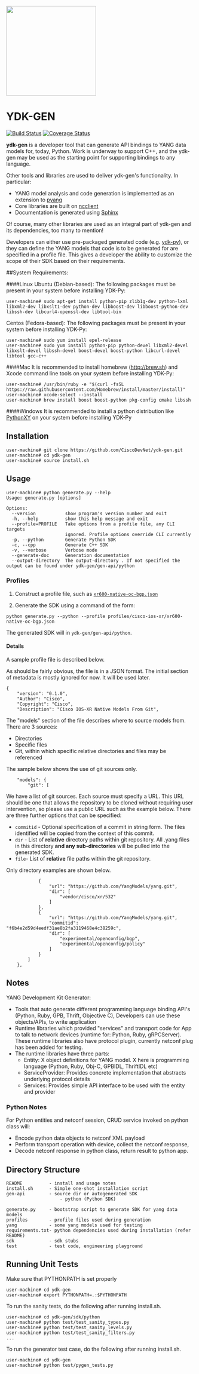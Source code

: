 <a href="https://github.com/CiscoDevNet/ydk-gen"><img src="https://cloud.githubusercontent.com/assets/17089095/14834057/2e1fe270-0bb7-11e6-9e94-73dd7d71e87d.png" height="240" width="240" ></a>

# YDK-GEN

[![Build Status](https://travis-ci.org/CiscoDevNet/ydk-gen.svg?branch=master)](https://travis-ci.org/CiscoDevNet/ydk-gen)
[![Coverage Status](https://coveralls.io/repos/github/CiscoDevNet/ydk-gen/badge.svg?branch=master)](https://coveralls.io/github/CiscoDevNet/ydk-gen?branch=master)


**ydk-gen** is a developer tool that can generate API bindings to YANG data models for, today, Python. Work is underway to support C++, and the ydk-gen may be used as the starting point for supporting bindings to any language.

Other tools and libraries are used to deliver ydk-gen's functionality. In particular:

* YANG model analysis and code generation is implemented as an extension to [pyang](https://github.com/mbj4668/pyang)
* Core libraries are built on [ncclient](https://github.com/ncclient/ncclient)
* Documentation is generated using [Sphinx](http://www.sphinx-doc.org/en/stable/)

Of course, many other libraries are used as an integral part of ydk-gen and its dependencies, too many to mention!

Developers can either use pre-packaged generated code (e.g. [ydk-py](http://cs.co/ydk-py)), or they can define the YANG models that code is to be generated for are specified in a profile file. This gives a developer the ability to customize the scope of their SDK based on their requirements.


##System Requirements:

####Linux
Ubuntu (Debian-based): The following packages must be present in your system before installing YDK-Py:
```
user-machine# sudo apt-get install python-pip zlib1g-dev python-lxml libxml2-dev libxslt1-dev python-dev libboost-dev libboost-python-dev libssh-dev libcurl4-openssl-dev libtool-bin
```

Centos (Fedora-based): The following packages must be present in your system before installing YDK-Py:
```
user-machine# sudo yum install epel-release
user-machine# sudo yum install python-pip python-devel libxml2-devel libxslt-devel libssh-devel boost-devel boost-python libcurl-devel libtool gcc-c++
```

####Mac
It is recommended to install homebrew (http://brew.sh) and Xcode command line tools on your system before installing YDK-Py:
```
user-machine# /usr/bin/ruby -e "$(curl -fsSL https://raw.githubusercontent.com/Homebrew/install/master/install)"
user-machine# xcode-select --install
user-machine# brew install boost boost-python pkg-config cmake libssh
```

####Windows
It is recommended to install a python distribution like [PythonXY](https://python-xy.github.io/) on your system before installing YDK-Py

## Installation

```
user-machine# git clone https://github.com/CiscoDevNet/ydk-gen.git
user-machine# cd ydk-gen
user-machine# source install.sh
```


## Usage 

```
user-machine# python generate.py --help
Usage: generate.py [options]

Options:
  --version           show program's version number and exit
  -h, --help          show this help message and exit
  --profile=PROFILE   Take options from a profile file, any CLI targets
                      ignored. Profile options override CLI currently
  -p, --python        Generate Python SDK
  -c, --cpp           Generate C++ SDK
  -v, --verbose       Verbose mode
  --generate-doc      Generation documentation
  --output-directory  The output-directory . If not specified the output can be found under ydk-gen/gen-api/python
```

### Profiles

1. Construct a profile file, such as [```xr600-native-oc-bgp.json```](profiles/cisco-ios-xr/xr600-native-oc-bgp.json)

1. Generate the SDK using a command of the form:

```
python generate.py --python --profile profiles/cisco-ios-xr/xr600-native-oc-bgp.json
```

The generated SDK will in ```ydk-gen/gen-api/python```.

#### Details

A sample profile file is described below.

As should be fairly obvious, the file is in a JSON format. The initial section of metadata is mostly ignored for now. It will be used later.

```
{
    "version": "0.1.0",
    "Author": "Cisco",
    "Copyright": "Cisco",
    "Description": "Cisco IOS-XR Native Models From Git",
```

The "models" section of the file describes where to source models from. There are 3 sources:

- Directories
- Specific files
- Git, within which specific relative directories and files may be referenced

The sample below shows the use of git sources only.

```
    "models": {
        "git": [
```

We have a list of git sources. Each source must specify a URL. This URL should be one that allows the repository to be cloned without requiring user intervention, so please use a public URL such as the example below. There are three further options that can be specified:

- ```commitid``` - Optional specification of a commit in string form. The files identified will be copied from the context of this commit.
- ```dir``` - List of **relative** directory paths within git repository. All .yang files in this directory **and any sub-directories** will be pulled into the generated SDK.
- ```file```- List of **relative** file paths within the git repository.

Only directory examples are shown below.

```
            {
                "url": "https://github.com/YangModels/yang.git",
                "dir": [
                    "vendor/cisco/xr/532"
                ]
            },
            {
                "url": "https://github.com/YangModels/yang.git",
                "commitid": "f6b4e2d59d4eedf31ae8b2fa3119468e4c38259c",
                "dir": [
                    "experimental/openconfig/bgp",
                    "experimental/openconfig/policy"
                ]
            }
        ]
    },
```


## Notes

YANG Development Kit Generator:

- Tools that auto generate different programming language binding API's (Python, Ruby, GPB, Thrift, Objective C), Developers can use these objects/APIs, to write application
- Runtime libraries which provided "services" and transport code for App to talk to network devices (runtime for: Python, Ruby, gRPCServer). These runtime libraries also have protocol plugin, currently netconf plug has been added for testing.
- The runtime libraries have three parts:
    - Entity:  X object definitions for YANG model. X here is programming language (Python, Ruby, Obj-C, GPBIDL, ThriftIDL etc)
    - ServiceProvider: Provides concrete implementation that abstracts underlying protocol details
    - Services: Provides simple API interface to be used with the entity and provider 


### Python Notes

For Python entities and netconf session, CRUD service invoked on python class will:

- Encode python data objects to netconf XML payload
- Perform transport operation with device, collect the netconf response, 
- Decode netconf response in python class, return result to python app. 



## Directory Structure

```
README          - install and usage notes
install.sh      - Simple one-shot installation script 
gen-api         - source dir or autogenerated SDK 
					- python (Python SDK)

generate.py     - bootstrap script to generate SDK for yang data models
profiles        - profile files used during generation
yang            - some yang models used for testing
requirements.txt- python dependencies used during installation (refer README)
sdk             - sdk stubs
test            - test code, engineering playground
```

## Running Unit Tests

Make sure that PYTHONPATH is set properly

```
user-machine# cd ydk-gen 
user-machine# export PYTHONPATH=.:$PYTHONPATH
```

To run the sanity tests, do the following after running install.sh.

```
user-machine# cd ydk-gen/sdk/python 
user-machine# python test/test_sanity_types.py
user-machine# python test/test_sanity_levels.py
user-machine# python test/test_sanity_filters.py
...
```

To run the generator test case, do the following after running install.sh.

```
user-machine# cd ydk-gen 
user-machine# python test/pygen_tests.py
```

